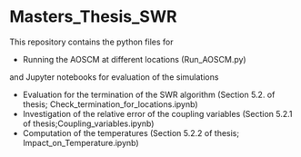 # Masters_Thesis_SWR

This repository contains the python files for

- Running the AOSCM at different locations (Run_AOSCM.py)

and Jupyter notebooks for evaluation of the simulations

- Evaluation for the termination of the SWR algorithm (Section 5.2. of thesis; Check_termination_for_locations.ipynb)
- Investigation of the relative error of the coupling variables (Section 5.2.1 of thesis;Coupling_variables.ipynb)
- Computation of the temperatures (Section 5.2.2 of thesis; Impact_on_Temperature.ipynb)
